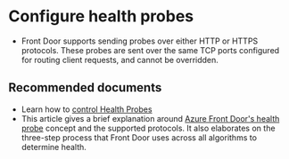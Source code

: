 <properties
    pageTitle="Configure health probes"
    description="Configure health probes"
    service="microsoft.afd"
    resource="afd"
    authors="jewalte"
    displayOrder=""
    selfHelpType="generic"
    supportTopicIds="32614243"
    resourceTags=""
    productPesIds="16611"
    cloudEnvironments="public"
/>

# Configure health probes

* Front Door supports sending probes over either HTTP or HTTPS protocols. These probes are sent over the same TCP ports configured for routing client requests, and cannot be overridden.

## **Recommended documents**
* Learn how to [control Health Probes](https://docs.microsoft.com/azure/frontdoor/front-door-health-probes)<br>
* This article gives a brief explanation around [Azure Front Door's health probe](https://azure.microsoft.com/resources/templates/201-front-door-health-probes/) concept and the supported protocols. It also elaborates on the three-step process that Front Door uses across all algorithms to determine health.<br>

